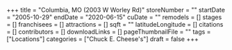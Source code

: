 +++
title = "Columbia, MO (2003 W Worley Rd)"
storeNumber = ""
startDate = "2005-10-29"
endDate = "2020-06-15"
cuDate = ""
remodels = []
stages = []
franchisees = []
attractions = []
sqft = ""
latitudeLongitude = []
citations = []
contributors = []
downloadLinks = []
pageThumbnailFile = ""
tags = ["Locations"]
categories = ["Chuck E. Cheese's"]
draft = false
+++
